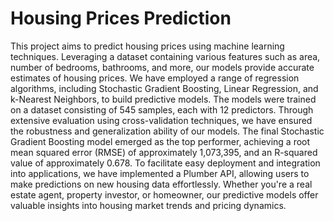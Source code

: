 # Housing Prices Prediction
This project aims to predict housing prices using machine learning techniques. Leveraging a dataset containing various features such as area, number of bedrooms, bathrooms, and more, our models provide accurate estimates of housing prices. We have employed a range of regression algorithms, including Stochastic Gradient Boosting, Linear Regression, and k-Nearest Neighbors, to build predictive models. The models were trained on a dataset consisting of 545 samples, each with 12 predictors. Through extensive evaluation using cross-validation techniques, we have ensured the robustness and generalization ability of our models. The final Stochastic Gradient Boosting model emerged as the top performer, achieving a root mean squared error (RMSE) of approximately 1,073,395, and an R-squared value of approximately 0.678. To facilitate easy deployment and integration into applications, we have implemented a Plumber API, allowing users to make predictions on new housing data effortlessly. Whether you're a real estate agent, property investor, or homeowner, our predictive models offer valuable insights into housing market trends and pricing dynamics.
